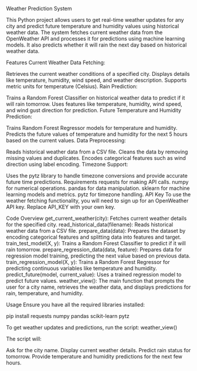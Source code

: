Weather Prediction System

This Python project allows users to get real-time weather updates for any city and predict future temperature and humidity values using historical weather data. The system fetches current weather data from the OpenWeather API and processes it for predictions using machine learning models. It also predicts whether it will rain the next day based on historical weather data.

Features
Current Weather Data Fetching:

Retrieves the current weather conditions of a specified city.
Displays details like temperature, humidity, wind speed, and weather description.
Supports metric units for temperature (Celsius).
Rain Prediction:

Trains a Random Forest Classifier on historical weather data to predict if it will rain tomorrow.
Uses features like temperature, humidity, wind speed, and wind gust direction for prediction.
Future Temperature and Humidity Prediction:

Trains Random Forest Regressor models for temperature and humidity.
Predicts the future values of temperature and humidity for the next 5 hours based on the current values.
Data Preprocessing:

Reads historical weather data from a CSV file.
Cleans the data by removing missing values and duplicates.
Encodes categorical features such as wind direction using label encoding.
Timezone Support:

Uses the pytz library to handle timezone conversions and provide accurate future time predictions.
Requirements
requests for making API calls.
numpy for numerical operations.
pandas for data manipulation.
sklearn for machine learning models and metrics.
pytz for timezone handling.
API Key
To use the weather fetching functionality, you will need to sign up for an OpenWeather API key. Replace API_KEY with your own key.

Code Overview
get_current_weather(city): Fetches current weather details for the specified city.
read_historical_data(filename): Reads historical weather data from a CSV file.
prepare_data(data): Prepares the dataset by encoding categorical features and splitting data into features and target.
train_test_model(X, y): Trains a Random Forest Classifier to predict if it will rain tomorrow.
prepare_regression_data(data, feature): Prepares data for regression model training, predicting the next value based on previous data.
train_regression_model(X, y): Trains a Random Forest Regressor for predicting continuous variables like temperature and humidity.
predict_future(model, current_value): Uses a trained regression model to predict future values.
weather_view(): The main function that prompts the user for a city name, retrieves the weather data, and displays predictions for rain, temperature, and humidity.

Usage
Ensure you have all the required libraries installed:

pip install requests numpy pandas scikit-learn pytz


To get weather updates and predictions, run the script:
weather_view()


The script will:

Ask for the city name.
Display current weather details.
Predict rain status for tomorrow.
Provide temperature and humidity predictions for the next few hours.
